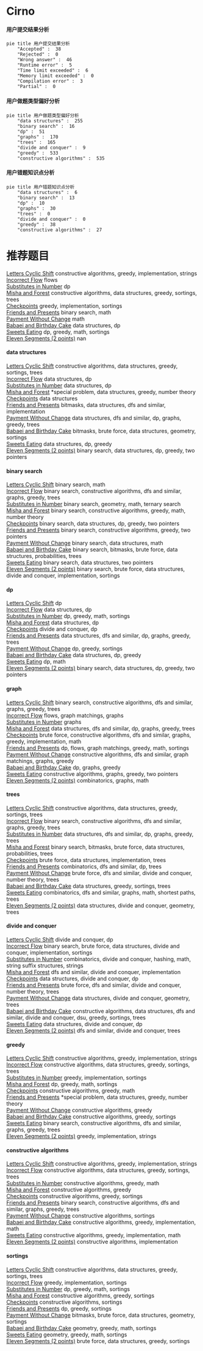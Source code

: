# Cirno
<!-- tabs:start -->
#### **用户提交结果分析**

```mermaid
pie title 用户提交结果分析
    "Accepted" :  38
    "Rejected" :  0
    "Wrong answer" :  46
    "Runtime error" :  5
    "Time limit exceeded" :  6
    "Memory limit exceeded" :  0
    "Compilation error" :  3
    "Partial" :  0
```
#### **用户做题类型偏好分析**

```mermaid
pie title 用户做题类型偏好分析
    "data structures" :  255
    "binary search" :  16
    "dp" :  51
    "graphs" :  170
    "trees" :  165
    "divide and conquer" :  9
    "greedy" :  533
    "constructive algorithms" :  535
```
#### **用户错题知识点分析**

```mermaid
pie title 用户错题知识点分析
    "data structures" :  6
    "binary search" :  13
    "dp" :  10
    "graphs" :  30
    "trees" :  0
    "divide and conquer" :  0
    "greedy" :  38
    "constructive algorithms" :  27
```
<!-- tabs:end -->
# 推荐题目
[Letters Cyclic Shift](http://codeforces.com/problemset/problem/708/A)		constructive algorithms,
                        greedy,
                        implementation,
                        strings		  
[Incorrect Flow](http://codeforces.com/problemset/problem/708/D)		flows		  
[Substitutes in Number](http://codeforces.com/problemset/problem/464/C)		dp		  
[Misha and Forest](https://codeforces.com/contest/504/problem/A)		constructive algorithms,
                        data structures,
                        greedy,
                        sortings,
                        trees		  
[Checkpoints](http://codeforces.com/problemset/problem/709/B)		greedy,
                        implementation,
                        sortings		  
[Friends and Presents](http://codeforces.com/problemset/problem/483/B)		binary search,
                        math		  
[Payment Without Change](http://codeforces.com/problemset/problem/1256/A)		math		  
[Babaei and Birthday Cake](http://codeforces.com/problemset/problem/629/D)		data structures,
                        dp		  
[Sweets Eating](http://codeforces.com/problemset/problem/1253/C)		dp,
                        greedy,
                        math,
                        sortings		  
[Eleven Segments (2 points)](https://codeforces.com/contest/1164/problem/J)		nan		  
<!-- tabs:start -->
#### **data structures**
[Letters Cyclic Shift](https://codeforces.com/contest/504/problem/A)		constructive algorithms,
                        data structures,
                        greedy,
                        sortings,
                        trees		  
[Incorrect Flow](http://codeforces.com/problemset/problem/629/D)		data structures,
                        dp		  
[Substitutes in Number](http://codeforces.com/problemset/problem/1077/F2)		data structures,
                        dp		  
[Misha and Forest](http://codeforces.com/problemset/problem/1488/G)		*special problem,
                        data structures,
                        greedy,
                        number theory		  
[Checkpoints](http://codeforces.com/problemset/problem/707/E)		data structures		  
[Friends and Presents](http://codeforces.com/problemset/problem/707/D)		bitmasks,
                        data structures,
                        dfs and similar,
                        implementation		  
[Payment Without Change](http://codeforces.com/problemset/problem/708/C)		data structures,
                        dfs and similar,
                        dp,
                        graphs,
                        greedy,
                        trees		  
[Babaei and Birthday Cake](http://codeforces.com/problemset/problem/1194/E)		bitmasks,
                        brute force,
                        data structures,
                        geometry,
                        sortings		  
[Sweets Eating](http://codeforces.com/problemset/problem/1257/E)		data structures,
                        dp,
                        greedy		  
[Eleven Segments (2 points)](http://codeforces.com/problemset/problem/1492/C)		binary search,
                        data structures,
                        dp,
                        greedy,
                        two pointers		  
#### **binary search**
[Letters Cyclic Shift](http://codeforces.com/problemset/problem/483/B)		binary search,
                        math		  
[Incorrect Flow](http://codeforces.com/problemset/problem/1098/C)		binary search,
                        constructive algorithms,
                        dfs and similar,
                        graphs,
                        greedy,
                        trees		  
[Substitutes in Number](http://codeforces.com/problemset/problem/1354/C1)		binary search,
                        geometry,
                        math,
                        ternary search		  
[Misha and Forest](http://codeforces.com/problemset/problem/1474/B)		binary search,
                        constructive algorithms,
                        greedy,
                        math,
                        number theory		  
[Checkpoints](http://codeforces.com/problemset/problem/1492/C)		binary search,
                        data structures,
                        dp,
                        greedy,
                        two pointers		  
[Friends and Presents](http://codeforces.com/problemset/problem/1463/D)		binary search,
                        constructive algorithms,
                        greedy,
                        two pointers		  
[Payment Without Change](http://codeforces.com/problemset/problem/1490/G)		binary search,
                        data structures,
                        math		  
[Babaei and Birthday Cake](http://codeforces.com/problemset/problem/1479/D)		binary search,
                        bitmasks,
                        brute force,
                        data structures,
                        probabilities,
                        trees		  
[Sweets Eating](http://codeforces.com/problemset/problem/1436/E)		binary search,
                        data structures,
                        two pointers		  
[Eleven Segments (2 points)](http://codeforces.com/problemset/problem/1461/D)		binary search,
                        brute force,
                        data structures,
                        divide and conquer,
                        implementation,
                        sortings		  
#### **dp**
[Letters Cyclic Shift](http://codeforces.com/problemset/problem/464/C)		dp		  
[Incorrect Flow](http://codeforces.com/problemset/problem/629/D)		data structures,
                        dp		  
[Substitutes in Number](http://codeforces.com/problemset/problem/1253/C)		dp,
                        greedy,
                        math,
                        sortings		  
[Misha and Forest](http://codeforces.com/problemset/problem/1077/F2)		data structures,
                        dp		  
[Checkpoints](http://codeforces.com/problemset/problem/500/F)		divide and conquer,
                        dp		  
[Friends and Presents](http://codeforces.com/problemset/problem/708/C)		data structures,
                        dfs and similar,
                        dp,
                        graphs,
                        greedy,
                        trees		  
[Payment Without Change](http://codeforces.com/problemset/problem/1286/A)		dp,
                        greedy,
                        sortings		  
[Babaei and Birthday Cake](http://codeforces.com/problemset/problem/1257/E)		data structures,
                        dp,
                        greedy		  
[Sweets Eating](http://codeforces.com/problemset/problem/708/E)		dp,
                        math		  
[Eleven Segments (2 points)](http://codeforces.com/problemset/problem/1492/C)		binary search,
                        data structures,
                        dp,
                        greedy,
                        two pointers		  
#### **graph**
[Letters Cyclic Shift](http://codeforces.com/problemset/problem/1098/C)		binary search,
                        constructive algorithms,
                        dfs and similar,
                        graphs,
                        greedy,
                        trees		  
[Incorrect Flow](http://codeforces.com/problemset/problem/1198/E)		flows,
                        graph matchings,
                        graphs		  
[Substitutes in Number](http://codeforces.com/problemset/problem/1284/G)		graphs		  
[Misha and Forest](http://codeforces.com/problemset/problem/708/C)		data structures,
                        dfs and similar,
                        dp,
                        graphs,
                        greedy,
                        trees		  
[Checkpoints](http://codeforces.com/problemset/problem/1487/C)		brute force,
                        constructive algorithms,
                        dfs and similar,
                        graphs,
                        greedy,
                        implementation,
                        math		  
[Friends and Presents](http://codeforces.com/problemset/problem/1437/C)		dp,
                        flows,
                        graph matchings,
                        greedy,
                        math,
                        sortings		  
[Payment Without Change](http://codeforces.com/problemset/problem/1470/D)		constructive algorithms,
                        dfs and similar,
                        graph matchings,
                        graphs,
                        greedy		  
[Babaei and Birthday Cake](http://codeforces.com/problemset/problem/1476/C)		dp,
                        graphs,
                        greedy		  
[Sweets Eating](http://codeforces.com/problemset/problem/1304/D)		constructive algorithms,
                        graphs,
                        greedy,
                        two pointers		  
[Eleven Segments (2 points)](http://codeforces.com/problemset/problem/1475/C)		combinatorics,
                        graphs,
                        math		  
#### **trees**
[Letters Cyclic Shift](https://codeforces.com/contest/504/problem/A)		constructive algorithms,
                        data structures,
                        greedy,
                        sortings,
                        trees		  
[Incorrect Flow](http://codeforces.com/problemset/problem/1098/C)		binary search,
                        constructive algorithms,
                        dfs and similar,
                        graphs,
                        greedy,
                        trees		  
[Substitutes in Number](http://codeforces.com/problemset/problem/708/C)		data structures,
                        dfs and similar,
                        dp,
                        graphs,
                        greedy,
                        trees		  
[Misha and Forest](http://codeforces.com/problemset/problem/1479/D)		binary search,
                        bitmasks,
                        brute force,
                        data structures,
                        probabilities,
                        trees		  
[Checkpoints](http://codeforces.com/problemset/problem/1511/C)		brute force,
                        data structures,
                        implementation,
                        trees		  
[Friends and Presents](http://codeforces.com/problemset/problem/1499/F)		combinatorics,
                        dfs and similar,
                        dp,
                        trees		  
[Payment Without Change](http://codeforces.com/problemset/problem/1491/E)		brute force,
                        dfs and similar,
                        divide and conquer,
                        number theory,
                        trees		  
[Babaei and Birthday Cake](http://codeforces.com/problemset/problem/1466/D)		data structures,
                        greedy,
                        sortings,
                        trees		  
[Sweets Eating](http://codeforces.com/problemset/problem/1495/D)		combinatorics,
                        dfs and similar,
                        graphs,
                        math,
                        shortest paths,
                        trees		  
[Eleven Segments (2 points)](http://codeforces.com/problemset/problem/1303/G)		data structures,
                        divide and conquer,
                        geometry,
                        trees		  
#### **divide and conquer**
[Letters Cyclic Shift](http://codeforces.com/problemset/problem/500/F)		divide and conquer,
                        dp		  
[Incorrect Flow](http://codeforces.com/problemset/problem/1461/D)		binary search,
                        brute force,
                        data structures,
                        divide and conquer,
                        implementation,
                        sortings		  
[Substitutes in Number](http://codeforces.com/problemset/problem/1466/G)		combinatorics,
                        divide and conquer,
                        hashing,
                        math,
                        string suffix structures,
                        strings		  
[Misha and Forest](http://codeforces.com/problemset/problem/1490/D)		dfs and similar,
                        divide and conquer,
                        implementation		  
[Checkpoints](https://codeforces.com/contest/1483/problem/C)		data structures,
                        divide and conquer,
                        dp		  
[Friends and Presents](http://codeforces.com/problemset/problem/1491/E)		brute force,
                        dfs and similar,
                        divide and conquer,
                        number theory,
                        trees		  
[Payment Without Change](http://codeforces.com/problemset/problem/1303/G)		data structures,
                        divide and conquer,
                        geometry,
                        trees		  
[Babaei and Birthday Cake](http://codeforces.com/problemset/problem/1494/D)		constructive algorithms,
                        data structures,
                        dfs and similar,
                        divide and conquer,
                        dsu,
                        greedy,
                        sortings,
                        trees		  
[Sweets Eating](http://codeforces.com/problemset/problem/1482/E)		data structures,
                        divide and conquer,
                        dp		  
[Eleven Segments (2 points)](http://codeforces.com/problemset/problem/566/C)		dfs and similar,
                        divide and conquer,
                        trees		  
#### **greedy**
[Letters Cyclic Shift](http://codeforces.com/problemset/problem/708/A)		constructive algorithms,
                        greedy,
                        implementation,
                        strings		  
[Incorrect Flow](https://codeforces.com/contest/504/problem/A)		constructive algorithms,
                        data structures,
                        greedy,
                        sortings,
                        trees		  
[Substitutes in Number](http://codeforces.com/problemset/problem/709/B)		greedy,
                        implementation,
                        sortings		  
[Misha and Forest](http://codeforces.com/problemset/problem/1253/C)		dp,
                        greedy,
                        math,
                        sortings		  
[Checkpoints](https://codeforces.com/contest/477/problem/B)		constructive algorithms,
                        greedy,
                        math		  
[Friends and Presents](http://codeforces.com/problemset/problem/1488/G)		*special problem,
                        data structures,
                        greedy,
                        number theory		  
[Payment Without Change](http://codeforces.com/problemset/problem/515/D)		constructive algorithms,
                        greedy		  
[Babaei and Birthday Cake](http://codeforces.com/problemset/problem/1375/E)		constructive algorithms,
                        greedy,
                        sortings		  
[Sweets Eating](http://codeforces.com/problemset/problem/1098/C)		binary search,
                        constructive algorithms,
                        dfs and similar,
                        graphs,
                        greedy,
                        trees		  
[Eleven Segments (2 points)](http://codeforces.com/problemset/problem/1055/D)		greedy,
                        implementation,
                        strings		  
#### **constructive algorithms**
[Letters Cyclic Shift](http://codeforces.com/problemset/problem/708/A)		constructive algorithms,
                        greedy,
                        implementation,
                        strings		  
[Incorrect Flow](https://codeforces.com/contest/504/problem/A)		constructive algorithms,
                        data structures,
                        greedy,
                        sortings,
                        trees		  
[Substitutes in Number](https://codeforces.com/contest/477/problem/B)		constructive algorithms,
                        greedy,
                        math		  
[Misha and Forest](http://codeforces.com/problemset/problem/515/D)		constructive algorithms,
                        greedy		  
[Checkpoints](http://codeforces.com/problemset/problem/1375/E)		constructive algorithms,
                        greedy,
                        sortings		  
[Friends and Presents](http://codeforces.com/problemset/problem/1098/C)		binary search,
                        constructive algorithms,
                        dfs and similar,
                        graphs,
                        greedy,
                        trees		  
[Payment Without Change](http://codeforces.com/problemset/problem/430/A)		constructive algorithms,
                        sortings		  
[Babaei and Birthday Cake](http://codeforces.com/problemset/problem/708/B)		constructive algorithms,
                        greedy,
                        implementation,
                        math		  
[Sweets Eating](https://codeforces.com/contest/709/problem/D)		constructive algorithms,
                        greedy,
                        implementation,
                        math		  
[Eleven Segments (2 points)](http://codeforces.com/problemset/problem/1439/A1)		constructive algorithms,
                        implementation		  
#### **sortings**
[Letters Cyclic Shift](https://codeforces.com/contest/504/problem/A)		constructive algorithms,
                        data structures,
                        greedy,
                        sortings,
                        trees		  
[Incorrect Flow](http://codeforces.com/problemset/problem/709/B)		greedy,
                        implementation,
                        sortings		  
[Substitutes in Number](http://codeforces.com/problemset/problem/1253/C)		dp,
                        greedy,
                        math,
                        sortings		  
[Misha and Forest](http://codeforces.com/problemset/problem/1375/E)		constructive algorithms,
                        greedy,
                        sortings		  
[Checkpoints](http://codeforces.com/problemset/problem/430/A)		constructive algorithms,
                        sortings		  
[Friends and Presents](http://codeforces.com/problemset/problem/1286/A)		dp,
                        greedy,
                        sortings		  
[Payment Without Change](http://codeforces.com/problemset/problem/1194/E)		bitmasks,
                        brute force,
                        data structures,
                        geometry,
                        sortings		  
[Babaei and Birthday Cake](https://codeforces.com/contest/1496/problem/C)		geometry,
                        greedy,
                        math,
                        sortings		  
[Sweets Eating](http://codeforces.com/problemset/problem/1495/A)		geometry,
                        greedy,
                        math,
                        sortings		  
[Eleven Segments (2 points)](http://codeforces.com/problemset/problem/1497/A)		brute force,
                        data structures,
                        greedy,
                        sortings		  
<!-- tabs:end -->
